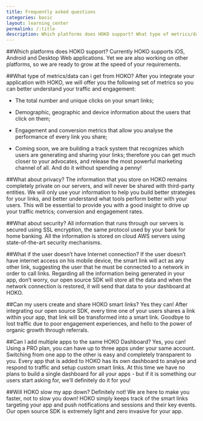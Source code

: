 ```yaml
---
title: Frequently asked questions
categories: basic
layout: learning_center
permalink: /:title
description: Which platforms does HOKO support? What type of metrics/data can i get from HOKO? What about privacy? ...
---
```


##Which platforms does HOKO support?
Currently HOKO supports iOS, Android and Desktop Web applications. Yet we are also working on other platforms, so we are ready to grow at the speed of your requirements. 

##What type of metrics/data can i get from HOKO?
After you integrate your application with HOKO, we will offer you the following set of metrics so you can better understand your traffic and engagement:

*   The total number and unique clicks on your smart links;

*   Demographic, geographic and device information about the users that click on them;

*   Engagement and conversion metrics that allow you analyse the performance of every link you share;

*   Coming soon, we are building a track system that recognizes which users are generating and sharing your links; therefore you can get much closer to your advocates, and release the most powerful marketing channel of all. And do it without spending a penny!

##What about privacy?
The information that you store on HOKO remains completely private on our servers, and will never be shared with third-party entities. We will only use your information to help you build better strategies for your links, and better understand what tools perform better with your users. This will be essential to provide you with a good insight to drive up your traffic metrics; conversion and engagement rates.

##What about security?
All information that runs through our servers is secured using SSL encryption, the same protocol used by your bank for home banking. All the information is stored on cloud AWS servers using state-of-the-art security mechanisms.

##What if the user doesn’t have Internet connection?
If the user doesn’t have internet access on his mobile device, the smart link will act as any other link, suggesting the user that he must be connected to a network in order to call links. Regarding all the information being generated in your app, don’t worry, our open source SDK will store all the data and when the network connection is restored, it will send that data to your dashboard at HOKO.

##Can my users create and share HOKO smart links?
Yes they can! After integrating our open source SDK, every time one of your users shares a link within your app, that link will be transformed into a smart link. Goodbye to lost traffic due to poor engagement experiences, and hello to the power of organic growth through referrals.

##Can I add multiple apps to the same HOKO Dashboard?
Yes, you can! Using a PRO plan, you can have up to three apps under your same account. Switching from one app to the other is easy and completely transparent to you. Every app that is added to HOKO has its own dashboard to analyse and respond to traffic and setup custom smart links. At this time we have no plans to build a single dashboard for all your apps - but if it is something our users start asking for, we’ll definitely do it for you!

##Will HOKO slow my app down?
Definitely not! We are here to make you faster, not to slow you down! HOKO simply keeps track of the smart links targeting your app and push notifications and sessions and their key events. Our open source SDK is extremely light and zero invasive for your app.


